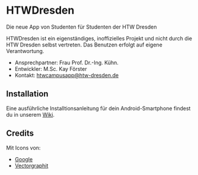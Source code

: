 # HTWDresden
Die neue App von Studenten für Studenten der HTW Dresden

HTWDresden ist ein eigenständiges, inoffizielles Projekt und nicht durch die HTW Dresden selbst vertreten. Das Benutzen erfolgt auf eigene Verantwortung.
* Ansprechpartner: Frau Prof. Dr.-Ing. Kühn.
* Entwickler: M.Sc. Kay Förster
* Kontakt: htwcampusapp@htw-dresden.de


## Installation
Eine ausführliche Installtionsanleitung für dein Android-Smartphone findest du in unserem [Wiki](https://github.com/HTWDD/HTWDD/wiki/Installation).

## Credits
Mit Icons von:
* [Google](https://www.google.com/design/icons/)
* [Vectorgraphit](http://www.flaticon.com/authors/vectorgraphit)
